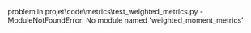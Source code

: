 problem in projet\code\metrics\test_weighted_metrics.py - ModuleNotFoundError: No module named 'weighted_moment_metrics'
